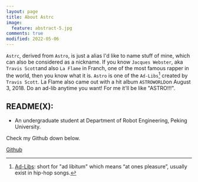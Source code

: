 ```yaml
---
layout: page
title: About Astrc
image:
  feature: abstract-5.jpg
comments: true
modified: 2022-05-06
---
```


`Astrc`, derived from `Astro`, is just a alias I'd like to name stuff of mine, which can also be considered as a nickname. If you know `Jacques Webster`, aka `Travis Scott`and also `La Flame` in Franch, one of the most famous rapper in the world, then you know what it is.
`Astro` is one of the `Ad-Libs`[^1] created by `Travis Scott`. La Flame also came out with a hit album `ASTROWORLD`on August 3, 2018.
Do an ad-lib anytime you want! For me it'll be like "ASTRO!!!".


## README(X):

* An undergraduate student at Department of Robot Engineering, Peking University.

Check my Github down below.
<div markdown="0"><a href="https://github.com/lucameng/" class="btn btn-success">Github</a></div>

[^1]: [Ad-Libs](https://rhymemakers.com/rap-ad-libs/): short for "ad libitum" which means “at ones pleasure”, usually exist in hip-hop songs.